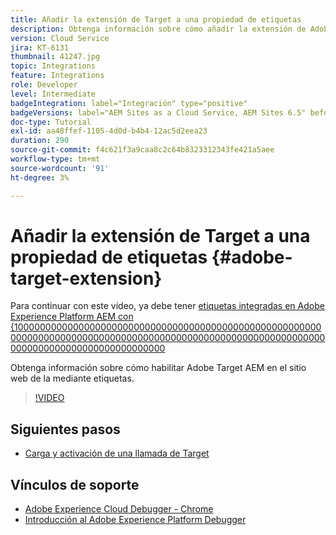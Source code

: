 ```yaml
---
title: Añadir la extensión de Target a una propiedad de etiquetas
description: Obtenga información sobre cómo añadir la extensión de Adobe Target a una propiedad de etiquetas.
version: Cloud Service
jira: KT-6131
thumbnail: 41247.jpg
topic: Integrations
feature: Integrations
role: Developer
level: Intermediate
badgeIntegration: label="Integración" type="positive"
badgeVersions: label="AEM Sites as a Cloud Service, AEM Sites 6.5" before-title="false"
doc-type: Tutorial
exl-id: aa48ffef-1105-4d0d-b4b4-12ac5d2eea23
duration: 290
source-git-commit: f4c621f3a9caa8c2c64b8323312343fe421a5aee
workflow-type: tm+mt
source-wordcount: '91'
ht-degree: 3%

---
```


# Añadir la extensión de Target a una propiedad de etiquetas {#adobe-target-extension}

Para continuar con este vídeo, ya debe tener [etiquetas integradas en Adobe Experience Platform AEM con {100000000000000000000000000000000000000000000000000000000000000000000000000000000000000000000000000000000000000000000000000000000000000000000](../experience-platform/data-collection/tags/overview.md)

Obtenga información sobre cómo habilitar Adobe Target AEM en el sitio web de la mediante etiquetas.

>[!VIDEO](https://video.tv.adobe.com/v/41247?quality=12&learn=on)

## Siguientes pasos

+ [Carga y activación de una llamada de Target](./load-and-fire-target.md)

## Vínculos de soporte

+ [Adobe Experience Cloud Debugger - Chrome](https://chrome.google.com/webstore/detail/adobe-experience-platform/bfnnokhpnncpkdmbokanobigaccjkpob)
+ [Introducción al Adobe Experience Platform Debugger](https://experienceleague.adobe.com/docs/platform-learn/data-collection/debugger/overview.html)
